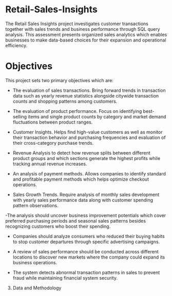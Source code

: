 # Retail-Sales-Insights
The Retail Sales Insights project investigates customer transactions together with sales trends and business performance through SQL query analysis. This assessment presents organized sales analytics which enables businesses to make data-based choices for their expansion and operational efficiency.

# Objectives

This project sets two primary objectives which are:

- The evaluation of sales transactions. Bring forward trends in transaction data such as yearly revenue statistics alongside citywide transaction counts and shopping patterns among customers.

- The evaluation of product performance. Focus on identifying best-selling items and single product counts by category and market demand fluctuations between product ranges.

- Customer Insights. Helps find high-value customers as well as monitor their transaction behavior and purchasing frequencies and evaluation of their cross-category purchase trends.

- Revenue Analysis to detect how revenue splits between different product groups and which sections generate the highest profits while tracking annual revenue increases.

- An analysis of payment methods. Allows companies to identify standard and profitable payment methods which helps optimize checkout operations.

- Sales Growth Trends. Require analysis of monthly sales development with yearly sales performance data along with customer spending pattern observations.

 -The analysis should uncover business improvement potentials which cover preferred purchasing periods and seasonal sales patterns besides recognizing customers who boost their spending.

- Companies should analyze consumers who reduced their buying habits to stop customer departures through specific advertising campaigns.

- A review of sales performance should be conducted across different locations to discover new markets where the company could expand its business operations.

- The system detects abnormal transaction patterns in sales to prevent fraud while maintaining financial system security.

3. Data and Methodology

